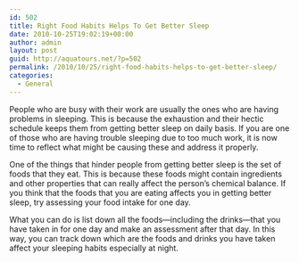 ```yaml
---
id: 502
title: Right Food Habits Helps To Get Better Sleep
date: 2010-10-25T19:02:19+00:00
author: admin
layout: post
guid: http://aquatours.net/?p=502
permalink: /2010/10/25/right-food-habits-helps-to-get-better-sleep/
categories:
  - General
---
```

People who are busy with their work are usually the ones who are having problems in sleeping. This is because the exhaustion and their hectic schedule keeps them from getting better sleep on daily basis. If you are one of those who are having trouble sleeping due to too much work, it is now time to reflect what might be causing these and address it properly. 

One of the things that hinder people from getting better sleep is the set of foods that they eat. This is because these foods might contain ingredients and other properties that can really affect the person&#8217;s chemical balance. If you think that the foods that you are eating affects you in getting better sleep, try assessing your food intake for one day. 

What you can do is list down all the foods—including the drinks—that you have taken in for one day and make an assessment after that day. In this way, you can track down which are the foods and drinks you have taken affect your sleeping habits especially at night.
